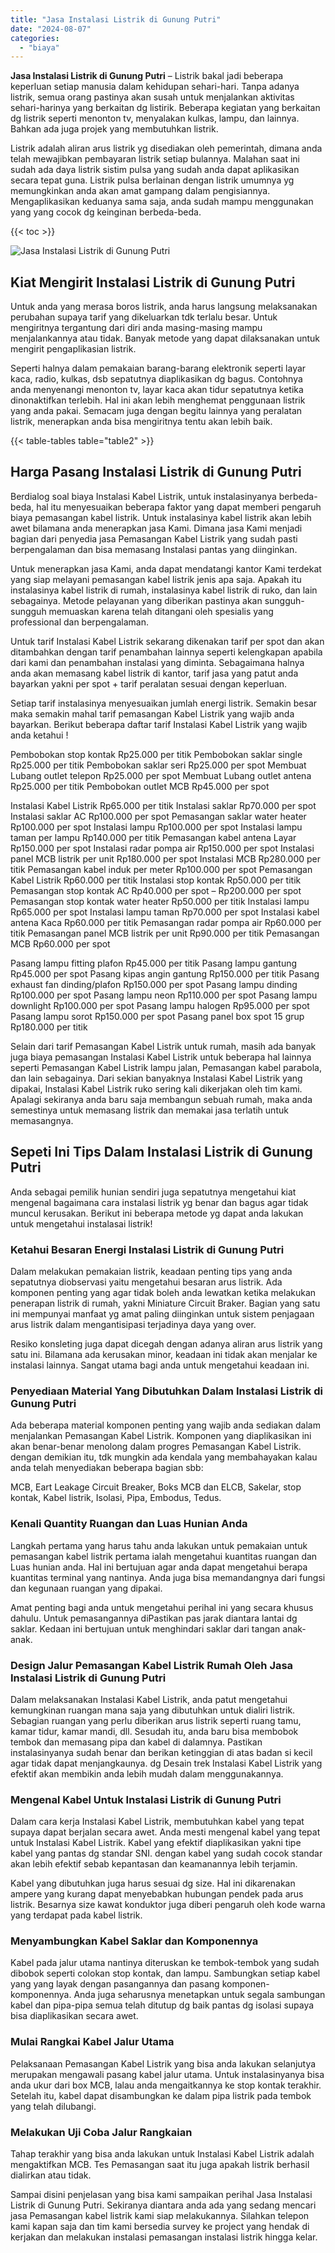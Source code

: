 ```yaml
---
title: "Jasa Instalasi Listrik di Gunung Putri"
date: "2024-08-07"
categories: 
  - "biaya"
---
```


**Jasa Instalasi Listrik di Gunung Putri** – Listrik bakal jadi beberapa keperluan setiap manusia dalam kehidupan sehari-hari. Tanpa adanya listrik, semua orang pastinya akan susah untuk menjalankan aktivitas sehari-harinya yang berkaitan dg listirik. Beberapa kegiatan yang berkaitan dg listrik seperti menonton tv, menyalakan kulkas, lampu, dan lainnya. Bahkan ada juga projek yang membutuhkan listrik.

Listrik adalah aliran arus listrik yg disediakan oleh pemerintah, dimana anda telah mewajibkan pembayaran listrik setiap bulannya. Malahan saat ini sudah ada daya listrik sistim pulsa yang sudah anda dapat aplikasikan secara tepat guna. Listrik pulsa berlainan dengan listrik umumnya yg memungkinkan anda akan amat gampang dalam pengisiannya. Mengaplikasikan keduanya sama saja, anda sudah mampu menggunakan yang yang cocok dg keinginan berbeda-beda.

{{< toc >}}

![Jasa Instalasi Listrik di Gunung Putri](/images/instalasi-listrik-murah15.png)

## Kiat Mengirit Instalasi Listrik di Gunung Putri

Untuk anda yang merasa boros listrik, anda harus langsung melaksanakan perubahan supaya tarif yang dikeluarkan tdk terlalu besar. Untuk mengiritnya tergantung dari diri anda masing-masing mampu menjalankannya atau tidak. Banyak metode yang dapat dilaksanakan untuk mengirit pengaplikasian listrik.

Seperti halnya dalam pemakaian barang-barang elektronik seperti layar kaca, radio, kulkas, dsb sepatutnya diaplikasikan dg bagus. Contohnya anda menyenangi menonton tv, layar kaca akan tidur sepatutnya ketika dinonaktifkan terlebih. Hal ini akan lebih menghemat penggunaan listrik yang anda pakai. Semacam juga dengan begitu lainnya yang peralatan listrik, menerapkan anda bisa mengiritnya tentu akan lebih baik.

{{< table-tables table="table2" >}}

## Harga Pasang Instalasi Listrik di Gunung Putri

Berdialog soal biaya Instalasi Kabel Listrik, untuk instalasinyanya berbeda-beda, hal itu menyesuaikan beberapa faktor yang dapat memberi pengaruh biaya pemasangan kabel listrik. Untuk instalasinya kabel listrik akan lebih awet bilamana anda menerapkan jasa Kami. Dimana jasa Kami menjadi bagian dari penyedia jasa Pemasangan Kabel Listrik yang sudah pasti berpengalaman dan bisa memasang Instalasi pantas yang diinginkan.

Untuk menerapkan jasa Kami, anda dapat mendatangi kantor Kami terdekat yang siap melayani pemasangan kabel listrik jenis apa saja. Apakah itu instalasinya kabel listrik di rumah, instalasinya kabel listrik di ruko, dan lain sebagainya. Metode pelayanan yang diberikan pastinya akan sungguh-sungguh memuaskan karena telah ditangani oleh spesialis yang professional dan berpengalaman.

Untuk tarif Instalasi Kabel Listrik sekarang dikenakan tarif per spot dan akan ditambahkan dengan tarif penambahan lainnya seperti kelengkapan apabila dari kami dan penambahan instalasi yang diminta. Sebagaimana halnya anda akan memasang kabel listrik di kantor, tarif jasa yang patut anda bayarkan yakni per spot + tarif peralatan sesuai dengan keperluan.

Setiap tarif instalasinya menyesuaikan jumlah energi listrik. Semakin besar maka semakin mahal tarif pemasangan Kabel Listrik yang wajib anda bayarkan. Berikut beberapa daftar tarif Instalasi Kabel Listrik yang wajib anda ketahui !

Pembobokan stop kontak Rp25.000 per titik Pembobokan saklar single Rp25.000 per titik Pembobokan saklar seri Rp25.000 per spot Membuat Lubang outlet telepon Rp25.000 per spot Membuat Lubang outlet antena Rp25.000 per titik Pembobokan outlet MCB Rp45.000 per spot

Instalasi Kabel Listrik Rp65.000 per titik Instalasi saklar Rp70.000 per spot Instalasi saklar AC Rp100.000 per spot Pemasangan saklar water heater Rp100.000 per spot Instalasi lampu Rp100.000 per spot Instalasi lampu taman per lampu Rp140.000 per titik Pemasangan kabel antena Layar Rp150.000 per spot Instalasi radar pompa air Rp150.000 per spot Instalasi panel MCB listrik per unit Rp180.000 per spot Instalasi MCB Rp280.000 per titik Pemasangan kabel induk per meter Rp100.000 per spot Pemasangan Kabel Listrik Rp60.000 per titik Instalasi stop kontak Rp50.000 per titik Pemasangan stop kontak AC Rp40.000 per spot – Rp200.000 per spot Pemasangan stop kontak water heater Rp50.000 per titik Instalasi lampu Rp65.000 per spot Instalasi lampu taman Rp70.000 per spot Instalasi kabel antena Kaca Rp60.000 per titik Pemasangan radar pompa air Rp60.000 per titik Pemasangan panel MCB listrik per unit Rp90.000 per titik Pemasangan MCB Rp60.000 per spot

Pasang lampu fitting plafon Rp45.000 per titik Pasang lampu gantung Rp45.000 per spot Pasang kipas angin gantung Rp150.000 per titik Pasang exhaust fan dinding/plafon Rp150.000 per spot Pasang lampu dinding Rp100.000 per spot Pasang lampu neon Rp110.000 per spot Pasang lampu downlight Rp100.000 per spot Pasang lampu halogen Rp95.000 per spot Pasang lampu sorot Rp150.000 per spot Pasang panel box spot 15 grup Rp180.000 per titik

Selain dari tarif Pemasangan Kabel Listrik untuk rumah, masih ada banyak juga biaya pemasangan Instalasi Kabel Listrik untuk beberapa hal lainnya seperti Pemasangan Kabel Listrik lampu jalan, Pemasangan kabel parabola, dan lain sebagainya. Dari sekian banyaknya Instalasi Kabel Listrik yang dipakai, Instalasi Kabel Listrik ruko sering kali dikerjakan oleh tim kami. Apalagi sekiranya anda baru saja membangun sebuah rumah, maka anda semestinya untuk memasang listrik dan memakai jasa terlatih untuk memasangnya.

## Sepeti Ini Tips Dalam Instalasi Listrik di Gunung Putri


Anda sebagai pemilik hunian sendiri juga sepatutnya mengetahui kiat mengenal bagaimana cara instalasi listrik yg benar dan bagus agar tidak muncul kerusakan. Berikut ini beberapa metode yg dapat anda lakukan untuk mengetahui instalasai listrik!

### Ketahui Besaran Energi Instalasi Listrik di Gunung Putri

Dalam melakukan pemakaian listrik, keadaan penting tips yang anda sepatutnya diobservasi yaitu mengetahui besaran arus listrik. Ada komponen penting yang agar tidak boleh anda lewatkan ketika melakukan penerapan listrik di rumah, yakni Miniature Circuit Braker. Bagian yang satu ini mempunyai manfaat yg amat paling diinginkan untuk sistem penjagaan arus listrik dalam mengantisipasi terjadinya daya yang over.

Resiko konsleting juga dapat dicegah dengan adanya aliran arus listrik yang satu ini. Bilamana ada kerusakan minor, keadaan ini tidak akan menjalar ke instalasi lainnya. Sangat utama bagi anda untuk mengetahui keadaan ini.

### Penyediaan Material Yang Dibutuhkan Dalam Instalasi Listrik di Gunung Putri

Ada beberapa material komponen penting yang wajib anda sediakan dalam menjalankan Pemasangan Kabel Listrik. Komponen yang diaplikasikan ini akan benar-benar menolong dalam progres Pemasangan Kabel Listrik. dengan demikian itu, tdk mungkin ada kendala yang membahayakan kalau anda telah menyediakan beberapa bagian sbb:

MCB, Eart Leakage Circuit Breaker, Boks MCB dan ELCB, Sakelar, stop kontak, Kabel listrik, Isolasi, Pipa, Embodus, Tedus.

### Kenali Quantity Ruangan dan Luas Hunian Anda

Langkah pertama yang harus tahu anda lakukan untuk pemakaian untuk pemasangan kabel listrik pertama ialah mengetahui kuantitas ruangan dan Luas hunian anda. Hal ini bertujuan agar anda dapat mengetahui berapa kuantitas terminal yang nantinya. Anda juga bisa memandangnya dari fungsi dan kegunaan ruangan yang dipakai.

Amat penting bagi anda untuk mengetahui perihal ini yang secara khusus dahulu. Untuk pemasangannya diPastikan pas jarak diantara lantai dg saklar. Kedaan ini bertujuan untuk menghindari saklar dari tangan anak-anak.

### Design Jalur Pemasangan Kabel Listrik Rumah Oleh Jasa Instalasi Listrik di Gunung Putri

Dalam melaksanakan Instalasi Kabel Listrik, anda patut mengetahui kemungkinan ruangan mana saja yang dibutuhkan untuk dialiri listrik. Sebagian ruangan yang perlu diberikan arus listrik seperti ruang tamu, kamar tidur, kamar mandi, dll. Sesudah itu, anda baru bisa membobok tembok dan memasang pipa dan kabel di dalamnya. Pastikan instalasinyanya sudah benar dan berikan ketinggian di atas badan si kecil agar tidak dapat menjangkaunya. dg Desain trek Instalasi Kabel Listrik yang efektif akan membikin anda lebih mudah dalam menggunakannya.

### Mengenal Kabel Untuk Instalasi Listrik di Gunung Putri

Dalam cara kerja Instalasi Kabel Listrik, membutuhkan kabel yang tepat supaya dapat berjalan secara awet. Anda mesti mengenal kabel yang tepat untuk Instalasi Kabel Listrik. Kabel yang efektif diaplikasikan yakni tipe kabel yang pantas dg standar SNI. dengan kabel yang sudah cocok standar akan lebih efektif sebab kepantasan dan keamanannya lebih terjamin.

Kabel yang dibutuhkan juga harus sesuai dg size. Hal ini dikarenakan ampere yang kurang dapat menyebabkan hubungan pendek pada arus listrik. Besarnya size kawat konduktor juga diberi pengaruh oleh kode warna yang terdapat pada kabel listrik.

### Menyambungkan Kabel Saklar dan Komponennya

Kabel pada jalur utama nantinya diteruskan ke tembok-tembok yang sudah dibobok seperti colokan stop kontak, dan lampu. Sambungkan setiap kabel yang yang layak dengan pasangannya dan pasang komponen-komponennya. Anda juga seharusnya menetapkan untuk segala sambungan kabel dan pipa-pipa semua telah ditutup dg baik pantas dg isolasi supaya bisa diaplikasikan secara awet.

### Mulai Rangkai Kabel Jalur Utama

Pelaksanaan Pemasangan Kabel Listrik yang bisa anda lakukan selanjutya merupakan mengawali pasang kabel jalur utama. Untuk instalasinyanya bisa anda ukur dari box MCB, lalau anda mengaitkannya ke stop kontak terakhir. Setelah itu, kabel dapat disambungkan ke dalam pipa listrik pada tembok yang telah dilubangi.

### Melakukan Uji Coba Jalur Rangkaian

Tahap terakhir yang bisa anda lakukan untuk Instalasi Kabel Listrik adalah mengaktifkan MCB. Tes Pemasangan saat itu juga apakah listrik berhasil dialirkan atau tidak.

Sampai disini penjelasan yang bisa kami sampaikan perihal Jasa Instalasi Listrik di Gunung Putri. Sekiranya diantara anda ada yang sedang mencari jasa Pemasangan kabel listrik kami siap melakukannya. Silahkan telepon kami kapan saja dan tim kami bersedia survey ke project yang hendak di kerjakan dan melakukan instalasi pemasangan instalasi listrik hingga kelar.
